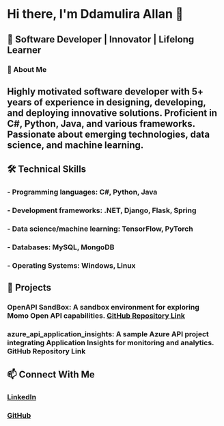 # Hi there, I'm Ddamulira Allan 👋

## 🌟 Software Developer | Innovator | Lifelong Learner

### 🚀 About Me

## Highly motivated software developer with 5+ years of experience in designing, developing, and deploying innovative solutions. Proficient in C#, Python, Java, and various frameworks. Passionate about emerging technologies, data science, and machine learning.

## 🛠️ Technical Skills

### - Programming languages: C#, Python, Java
### -  Development frameworks: .NET, Django, Flask, Spring
### -  Data science/machine learning: TensorFlow, PyTorch
### -  Databases: MySQL, MongoDB
### -  Operating Systems: Windows, Linux

## 🌟 Projects

### OpenAPI SandBox: A sandbox environment for exploring Momo Open API capabilities. [GitHub Repository Link](https://github.com/Ddamula/MoMoOpenAPI_SandBox)

### azure_api_application_insights: A sample Azure API project integrating Application Insights for monitoring and analytics. GitHub Repository Link

## 📫 Connect With Me

### [LinkedIn](www.linkedin.com/in/ddamulira-allan)
### [GitHub](https://github.com/Ddamula)
